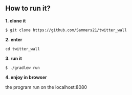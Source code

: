 ## How to run it?

**1. clone it**
```
$ git clone https://github.com/Sammers21/twitter_wall
```
**2. enter**

```
cd twitter_wall
```
**3. run it**

```
$ ./gradlew run
```

**4. enjoy in browser**

the program run on the localhost:8080

